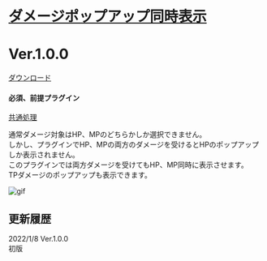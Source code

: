 # [ダメージポップアップ同時表示](https://raw.githubusercontent.com/nuun888/MZ/master/NUUN_DamagePopUpSimulDisplay.js)
# Ver.1.0.0
[ダウンロード](https://raw.githubusercontent.com/nuun888/MZ/master/NUUN_DamagePopUpSimulDisplay.js)
#### 必須、前提プラグイン
[共通処理](https://github.com/nuun888/MZ/blob/master/README/Base.md)  

通常ダメージ対象はHP、MPのどちらかしか選択できません。  
しかし、プラグインでHP、MPの両方のダメージを受けるとHPのポップアップしか表示されません。  
このプラグインでは両方ダメージを受けてもHP、MP同時に表示させます。  
TPダメージのポップアップも表示できます。  

![gif](img/DamagePopUpSimulDisplay1.gif)  

## 更新履歴
2022/1/8 Ver.1.0.0  
初版
